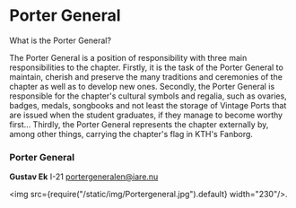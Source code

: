 # Porter General

What is the Porter General?

The Porter General is a position of responsibility with three main responsibilities to the chapter. Firstly, it is the task of the Porter General to maintain, cherish and preserve the many traditions and ceremonies of the chapter as well as to develop new ones. Secondly, the Porter General is responsible for the chapter's cultural symbols and regalia, such as ovaries, badges, medals, songbooks and not least the storage of Vintage Ports that are issued when the student graduates, if they manage to become worthy first... Thirdly, the Porter General represents the chapter externally by, among other things, carrying the chapter's flag in KTH's Fanborg.

### Porter General
__Gustav Ek__ I-21
portergeneralen@iare.nu

<img src={require("/static/img/Portergeneral.jpg").default} width="230"/>.